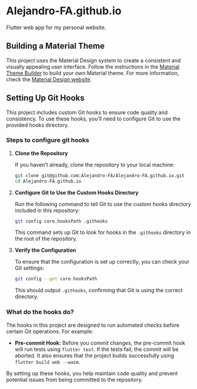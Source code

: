 # Alejandro-FA.github.io

Flutter web app for my personal website.

## Building a Material Theme

This project uses the Material Design system to create a consistent and visually appealing user interface.
Follow the instructions in the [Material Theme Builder](https://material-foundation.github.io/material-theme-builder/)
to build your own Material theme. For more information, check the
[Material Design website](https://m3.material.io/blog/material-theme-builder).

## Setting Up Git Hooks

This project includes custom Git hooks to ensure code quality and consistency.
To use these hooks, you’ll need to configure Git to use the provided hooks directory.

### Steps to configure git hooks

1. **Clone the Repository**

   If you haven’t already, clone the repository to your local machine:

   ```bash
   git clone git@github.com:Alejandro-FA/Alejandro-FA.github.io.git
   cd Alejandro-FA.github.io
   ```

2. **Configure Git to Use the Custom Hooks Directory**

   Run the following command to tell Git to use the custom hooks directory included in this repository:

   ```bash
   git config core.hooksPath .githooks
   ```

   This command sets up Git to look for hooks in the `.githooks` directory in the root of the repository.

3. **Verify the Configuration**

   To ensure that the configuration is set up correctly, you can check your Git settings:

   ```bash
   git config --get core.hooksPath
   ```

   This should output `.githooks`, confirming that Git is using the correct directory.

### What do the hooks do?

The hooks in this project are designed to run automated checks before certain Git operations. For example:

- **Pre-commit Hook:** Before you commit changes, the pre-commit hook will run tests using `flutter test`.
  If the tests fail, the commit will be aborted. It also ensures that the project builds successfully using `flutter build web --wasm`.

By setting up these hooks, you help maintain code quality and prevent potential issues from being committed to the repository.
